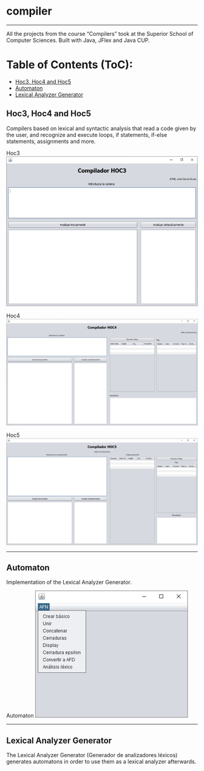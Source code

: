# compiler
---------------
All the projects from the course “Compilers” took at the Superior School of Computer Sciences. Built with Java, JFlex and Java CUP.


Table of Contents (ToC):
=========================
* [Hoc3, Hoc4 and Hoc5](#hoc3-hoc4-and-hoc5)
* [Automaton](#automaton)
* [Lexical Analyzer Generator](#lexical-analyzer-generator)


## Hoc3, Hoc4 and Hoc5
Compilers based on lexical and syntactic analysis that read a code given by the user, and recognize and execute loops, if statements, if-else statements, assignments and more.

Hoc3
![Hoc3](doc/imgs/hoc3.png)

Hoc4
![Hoc4](doc/imgs/hoc4.png)

Hoc5
![Hoc5](doc/imgs/hoc5.png)

---

## Automaton
Implementation of the Lexical Analyzer Generator.

Automaton
![Hoc4](doc/imgs/automaton.png)

---

## Lexical Analyzer Generator
The Lexical Analyzer Generator (Generador de analizadores léxicos) generates automatons in order to use them as a lexical analyzer afterwards.
